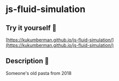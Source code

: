 # js-fluid-simulation

## Try it yourself 🌟
[https://kukumberman.github.io/js-fluid-simulation/](https://kukumberman.github.io/js-fluid-simulation/)

## Description 🍜
Someone's old pasta from 2018
